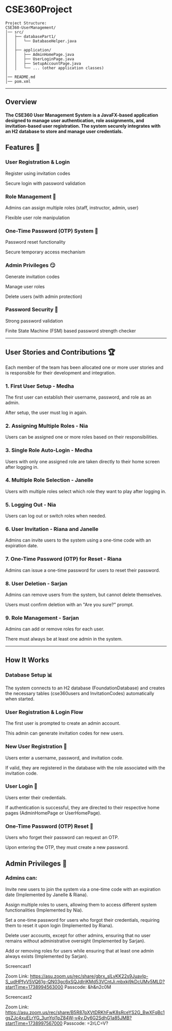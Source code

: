 # CSE360Project
```
Project Structure:
CSE360-UserManagement/
│── src/
│   ├── databasePart1/
│   │   └── DatabaseHelper.java
│   │
│   ├── application/
│   │   ├── AdminHomePage.java
│   │   ├── UserLoginPage.java
│   │   ├── SetupAccountPage.java
│   │   └── ... (other application classes)
│
│── README.md
│── pom.xml
```
---

## Overview

#### The CSE360 User Management System is a JavaFX-based application designed to manage user authentication, role assignments, and invitation-based user registration. The system securely integrates with an H2 database to store and manage user credentials.

## Features 📍

### User Registration & Login

Register using invitation codes

Secure login with password validation


### Role Management 📓 

Admins can assign multiple roles (staff, instructor, admin, user)

Flexible user role manipulation


### One-Time Password (OTP) System 🔑 

Password reset functionality

Secure temporary access mechanism


### Admin Privileges 😏

Generate invitation codes

Manage user roles

Delete users (with admin protection)


### Password Security 👮

Strong password validation

Finite State Machine (FSM) based password strength checker

--- 
## User Stories and Contributions 🏆

Each member of the team has been allocated one or more user stories and is responsible for their development and integration.

### 1. First User Setup - Medha

The first user can establish their username, password, and role as an admin.

After setup, the user must log in again.

### 2. Assigning Multiple Roles - Nia

Users can be assigned one or more roles based on their responsibilities.

### 3. Single Role Auto-Login - Medha

Users with only one assigned role are taken directly to their home screen after logging in.

### 4. Multiple Role Selection - Janelle

Users with multiple roles select which role they want to play after logging in.

### 5. Logging Out - Nia

Users can log out or switch roles when needed.

### 6. User Invitation - Riana and Janelle

Admins can invite users to the system using a one-time code with an expiration date.

### 7. One-Time Password (OTP) for Reset - Riana

Admins can issue a one-time password for users to reset their password.

### 8. User Deletion - Sarjan

Admins can remove users from the system, but cannot delete themselves.

Users must confirm deletion with an "Are you sure?" prompt.

### 9. Role Management - Sarjan

Admins can add or remove roles for each user.

There must always be at least one admin in the system.

---

## How It Works

### Database Setup 📊 

The system connects to an H2 database (FoundationDatabase) and creates the necessary tables (cse360users and InvitationCodes) automatically when started.

### User Registration & Login Flow

The first user is prompted to create an admin account.

This admin can generate invitation codes for new users.

### New User Registration 👤

Users enter a username, password, and invitation code.

If valid, they are registered in the database with the role associated with the invitation code.

### User Login 👤

Users enter their credentials.

If authentication is successful, they are directed to their respective home pages (AdminHomePage or UserHomePage).

### One-Time Password (OTP) Reset 🔑

Users who forget their password can request an OTP.

Upon entering the OTP, they must create a new password.

## Admin Privileges 🏫

### Admins can:

Invite new users to join the system via a one-time code with an expiration date (Implemented by Janelle & Riana).

Assign multiple roles to users, allowing them to access different system functionalities (Implemented by Nia).

Set a one-time password for users who forgot their credentials, requiring them to reset it upon login (Implemented by Riana).

Delete user accounts, except for other admins, ensuring that no user remains without administrative oversight (Implemented by Sarjan).

Add or removing roles for users while ensuring that at least one admin always exists (Implemented by Sarjan).

Screencast1

Zoom Link: https://asu.zoom.us/rec/share/gbrx_slLyKK22s9JuavIp-S_udHPfyV5VQ61g-QN03gc6xSQJdlriKMd53VCntJi.mbxkj9kDcUMv5MLD?startTime=1738994563000
 Passcode: &h&n2c0M


Screencast2

Zoom Link: https://asu.zoom.us/rec/share/B5R87pXVtDRKhFwK8sRceYS2G_BwXFqBc1gsZJc4xuELrYG_3unYol1pZ84W-v4v.Dy6G2SdhG1a85JMB?startTime=1738997567000 Passcode: =2rLC=V?


